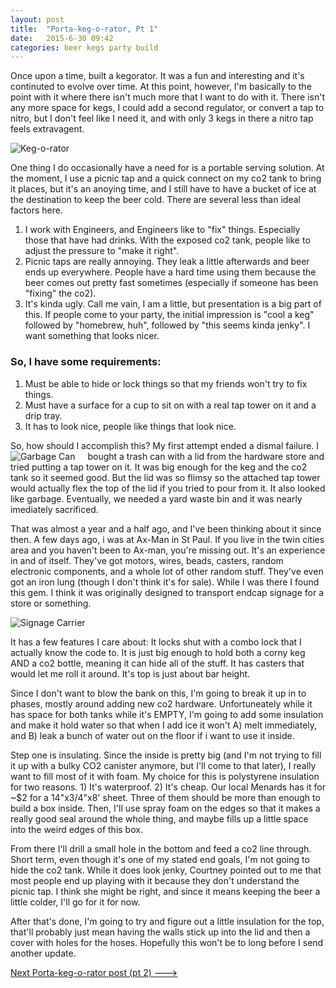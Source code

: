 ```yaml
---
layout: post
title:  "Porta-keg-o-rator, Pt 1"
date:   2015-6-30 09:42
categories: beer kegs party build
---
```

Once upon a time, built a kegorator. It was a fun and interesting and it's continuted to evolve over time. At this point, however, I'm basically to the point with it where there isn't much more that I want to do with it. There isn't any more space for kegs, I could add a second regulator, or convert a tap to nitro, but I don't feel like I need it, and with only 3 kegs in there a nitro tap feels extravagent. 

![Keg-o-rator]({{site.baseurl}}/images/kegorator.jpg) 

One thing I do occasionally have a need for is a portable serving solution. At the moment, I use a picnic tap and a quick connect on my co2 tank to bring it places, but it's an anoying time, and I still have to have a bucket of ice at the destination to keep the beer cold. There are several less than ideal factors here.

1. I work with Engineers, and Engineers like to "fix" things. Especially those that have had drinks. With the exposed co2 tank, people like to adjust the pressure to "make it right". 
2. Picnic taps are really annoying. They leak a little afterwards and beer ends up everywhere. People have a hard time using them because the beer comes out pretty fast sometimes (especially if someone has been "fixing" the co2).
3. It's kinda ugly. Call me vain, I am a little, but presentation is a big part of this. If people come to your party, the initial impression is "cool a keg" followed by "homebrew, huh", followed by "this seems kinda jenky". I want something that looks nicer.

### So, I have some requirements:
1. Must be able to hide or lock things so that my friends won't try to fix things.
2. Must have a surface for a cup to sit on with a real tap tower on it and a drip tray.
3. It has to look nice, people like things that look nice.

So, how should I accomplish this? My first attempt ended a dismal failure. <span style="float:left; margin-right: 20px">![Garbage Can]({{site.baseurl}}/images/garbage-can.jpg)</span> I bought a trash can with a lid from the hardware store and tried putting a tap tower on it. It was big enough for the keg and the co2 tank so it seemed good. But the lid was so flimsy so the attached tap tower would actually flex the top of the lid if you tried to pour from it. It also looked like garbage. Eventually, we needed a yard waste bin and it was nearly imediately sacrificed.


That was almost a year and a half ago, and I've been thinking about it since then. A few days ago, i was at Ax-Man in St Paul. If you live in the twin cities area and you haven't been to Ax-man, you're missing out. It's an experience in and of itself. They've got motors, wires, beads, casters, random electronic components, and a whole lot of other random stuff. They've even got an iron lung (though I don't think it's for sale). While I was there I found this gem. I think it was originally designed to transport endcap signage for a store or something. 

![Signage Carrier]({{site.baseurl}}/images/signage-carrier.jpg)

It has a few features I care about: It locks shut with a combo lock that I actually know the code to. It is just big enough to hold both a corny keg AND a co2 bottle, meaning it can hide all of the stuff. It has casters that would let me roll it around. It's top is just about bar height.

Since I don't want to blow the bank on this, I'm going to break it up in to phases, mostly around adding new co2 hardware. Unfortuneately while it has space for both tanks while it's EMPTY, I'm going to add some insulation and make it hold water so that when I add ice it won't A) melt immediately, and B) leak a bunch of water out on the floor if i want to use it inside.

Step one is insulating. Since the inside is pretty big (and I'm not trying to fill it up with a bulky CO2 canister anymore, but I'll come to that later), I really want to fill most of it with foam. My choice for this is polystyrene insulation for two reasons. 1) It's waterproof. 2) It's cheap. Our local Menards has it for ~$2 for a 14"x3/4"x8' sheet. Three of them should be more than enough to build a box inside. Then, I'll use spray foam on the edges so that it makes a really good seal around the whole thing, and maybe fills up a little space into the weird edges of this box.

From there I'll drill a small hole in the bottom and feed a co2 line through. Short term, even though it's one of my stated end goals, I'm not going to hide the co2 tank. While it does look jenky, Courtney pointed out to me that most people end up playing with it because they don't understand the picnic tap. I think she might be right, and since it means keeping the beer a little colder, I'll go for it for now.

After that's done, I'm going to try and figure out a little insulation for the top, that'll probably just mean having the walls stick up into the lid and then a cover with holes for the hoses. Hopefully this won't be to long before I send another update.

[Next Porta-keg-o-rator post (pt 2) --->]({{site.baseurl}}/beer/kegs/party/2015/07/13/portable-kegorator-pt-2/)